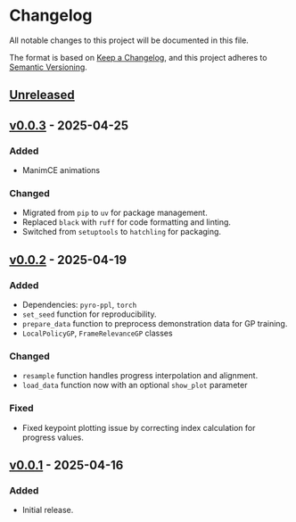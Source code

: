 # Changelog

All notable changes to this project will be documented in this file.

The format is based on [Keep a Changelog](https://keepachangelog.com/en/1.1.0/),
and this project adheres to [Semantic Versioning](https://semver.org/spec/v2.0.0.html).

## [Unreleased]

## [v0.0.3] - 2025-04-25

### Added

- ManimCE animations

### Changed

- Migrated from `pip` to `uv` for package management.
- Replaced `black` with `ruff` for code formatting and linting.
- Switched from `setuptools` to `hatchling` for packaging.

## [v0.0.2] - 2025-04-19

### Added

- Dependencies: `pyro-ppl`, `torch`
- `set_seed` function for reproducibility.
- `prepare_data` function to preprocess demonstration data for GP training.
- `LocalPolicyGP`, `FrameRelevanceGP` classes

### Changed

- `resample` function handles progress interpolation and alignment.
- `load_data` function now with an optional `show_plot` parameter

### Fixed

- Fixed keypoint plotting issue by correcting index calculation for progress values.

## [v0.0.1] - 2025-04-16

### Added

- Initial release.

[unreleased]: https://github.com/AshrithSagar/MultiRefLfD-TPGP/compare/v0.0.3...HEAD
[v0.0.3]: https://github.com/AshrithSagar/MultiRefLfD-TPGP/compare/v0.0.2...v0.0.3
[v0.0.2]: https://github.com/AshrithSagar/MultiRefLfD-TPGP/compare/v0.0.1...v0.0.2
[v0.0.1]: https://github.com/AshrithSagar/MultiRefLfD-TPGP/releases/tag/v0.0.1
